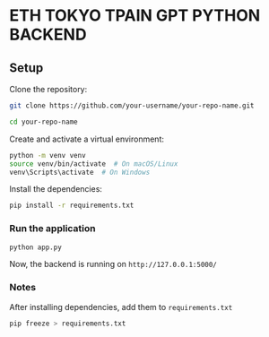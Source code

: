 # ETH TOKYO TPAIN GPT PYTHON BACKEND

## Setup

Clone the repository:

```zsh
git clone https://github.com/your-username/your-repo-name.git
```

```zsh
cd your-repo-name
```

Create and activate a virtual environment:

```zsh
python -m venv venv
source venv/bin/activate  # On macOS/Linux
venv\Scripts\activate  # On Windows
```

Install the dependencies:

```zsh
pip install -r requirements.txt
```

### Run the application

```zsh
python app.py
```

Now, the backend is running on `http://127.0.0.1:5000/`

### Notes

After installing dependencies, add them to `requirements.txt`

```zsh
pip freeze > requirements.txt
```
